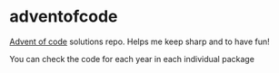# adventofcode
[Advent of code](https://adventofcode.com/) solutions repo. Helps me keep sharp and to have fun!

You can check the code for each year in each individual package
